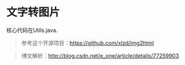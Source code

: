 # 文字转图片

核心代码在Utils.java.

>参考这个开源项目：https://github.com/xlzd/img2html

>博文解析：http://blog.csdn.net/e_one/article/details/77259903

